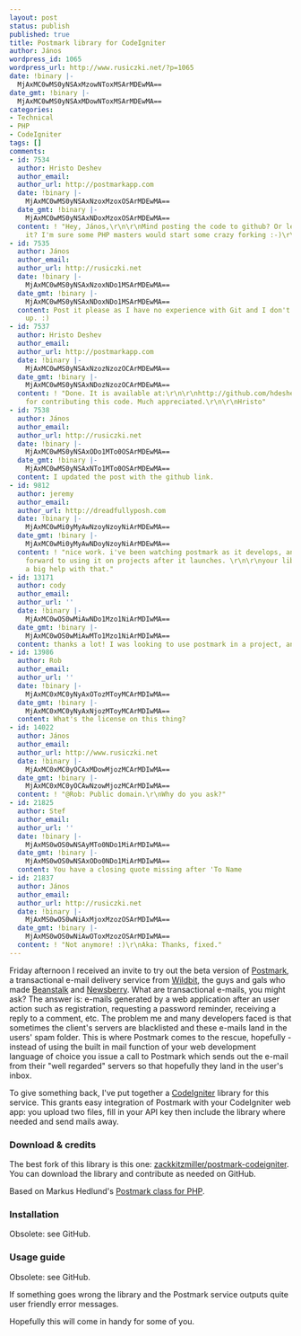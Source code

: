 ```yaml
---
layout: post
status: publish
published: true
title: Postmark library for CodeIgniter
author: János
wordpress_id: 1065
wordpress_url: http://www.rusiczki.net/?p=1065
date: !binary |-
  MjAxMC0wMS0yNSAxMzowNToxMSArMDEwMA==
date_gmt: !binary |-
  MjAxMC0wMS0yNSAxMDowNToxMSArMDEwMA==
categories:
- Technical
- PHP
- CodeIgniter
tags: []
comments:
- id: 7534
  author: Hristo Deshev
  author_email: 
  author_url: http://postmarkapp.com
  date: !binary |-
    MjAxMC0wMS0yNSAxNzoxMzoxOSArMDEwMA==
  date_gmt: !binary |-
    MjAxMC0wMS0yNSAxNDoxMzoxOSArMDEwMA==
  content: ! "Hey, János,\r\n\r\nMind posting the code to github? Or letting me post
    it? I'm sure some PHP masters would start some crazy forking :-)\r\n\r\nHristo"
- id: 7535
  author: János
  author_email: 
  author_url: http://rusiczki.net
  date: !binary |-
    MjAxMC0wMS0yNSAxNzoxNDo1MSArMDEwMA==
  date_gmt: !binary |-
    MjAxMC0wMS0yNSAxNDoxNDo1MSArMDEwMA==
  content: Post it please as I have no experience with Git and I don't want to mess
    up. :)
- id: 7537
  author: Hristo Deshev
  author_email: 
  author_url: http://postmarkapp.com
  date: !binary |-
    MjAxMC0wMS0yNSAxNzozNzozOCArMDEwMA==
  date_gmt: !binary |-
    MjAxMC0wMS0yNSAxNDozNzozOCArMDEwMA==
  content: ! "Done. It is available at:\r\n\r\nhttp://github.com/hdeshev/postmark-codeigniter\r\n\r\nThanks
    for contributing this code. Much appreciated.\r\n\r\nHristo"
- id: 7538
  author: János
  author_email: 
  author_url: http://rusiczki.net
  date: !binary |-
    MjAxMC0wMS0yNSAxODo1MTo0OSArMDEwMA==
  date_gmt: !binary |-
    MjAxMC0wMS0yNSAxNTo1MTo0OSArMDEwMA==
  content: I updated the post with the github link.
- id: 9812
  author: jeremy
  author_email: 
  author_url: http://dreadfullyposh.com
  date: !binary |-
    MjAxMC0wMi0yMyAwNzoyNzoyNiArMDEwMA==
  date_gmt: !binary |-
    MjAxMC0wMi0yMyAwNDoyNzoyNiArMDEwMA==
  content: ! "nice work. i've been watching postmark as it develops, and i'm looking
    forward to using it on projects after it launches. \r\n\r\nyour library will be
    a big help with that."
- id: 13171
  author: cody
  author_email: 
  author_url: ''
  date: !binary |-
    MjAxMC0wOS0wMiAwNDo1Mzo1NiArMDIwMA==
  date_gmt: !binary |-
    MjAxMC0wOS0wMiAwMTo1Mzo1NiArMDIwMA==
  content: thanks a lot! I was looking to use postmark in a project, and this is perfect!
- id: 13986
  author: Rob
  author_email: 
  author_url: ''
  date: !binary |-
    MjAxMC0xMC0yNyAxOTozMToyMCArMDIwMA==
  date_gmt: !binary |-
    MjAxMC0xMC0yNyAxNjozMToyMCArMDIwMA==
  content: What's the license on this thing?
- id: 14022
  author: János
  author_email: 
  author_url: http://www.rusiczki.net
  date: !binary |-
    MjAxMC0xMC0yOCAxMDowMjozMCArMDIwMA==
  date_gmt: !binary |-
    MjAxMC0xMC0yOCAwNzowMjozMCArMDIwMA==
  content: ! "@Rob: Public domain.\r\nWhy do you ask?"
- id: 21825
  author: Stef
  author_email: 
  author_url: ''
  date: !binary |-
    MjAxMS0wOS0wNSAyMTo0NDo1MiArMDIwMA==
  date_gmt: !binary |-
    MjAxMS0wOS0wNSAxODo0NDo1MiArMDIwMA==
  content: You have a closing quote missing after 'To Name
- id: 21837
  author: János
  author_email: 
  author_url: http://rusiczki.net
  date: !binary |-
    MjAxMS0wOS0wNiAxMjoxMzozOSArMDIwMA==
  date_gmt: !binary |-
    MjAxMS0wOS0wNiAwOToxMzozOSArMDIwMA==
  content: ! "Not anymore! :)\r\nAka: Thanks, fixed."
---
```

<p>Friday afternoon I received an invite to try out the beta version of <a href="http://www.postmarkapp.com">Postmark</a>, a transactional e-mail delivery service from <a href="http://wildbit.com/">Wildbit</a>, the guys and gals who made <a href="http://www.beanstalkapp.com">Beanstalk</a> and <a href="http://www.newsberry.com">Newsberry</a>. What are transactional e-mails, you might ask? The answer is: e-mails generated by a web application after an user action such as registration, requesting a password reminder, receiving a reply to a comment, etc. The problem me and many developers faced is that sometimes the client's servers are blacklisted and these e-mails land in the users' spam folder. This is where Postmark comes to the rescue, hopefully - instead of using the built in mail function of your web development language of choice you issue a call to Postmark which sends out the e-mail from their "well regarded" servers so that hopefully they land in the user's inbox.</p>
<p>To give something back, I've put together a <a href="http://codeigniter.com">CodeIgniter</a> library for this service. This grants easy integration of Postmark with your CodeIgniter web app: you upload two files, fill in your API key then include the library where needed and send mails away.</p>
<h3>Download & credits</h3>
<p>The best fork of this library is this one: <a href="https://github.com/zackkitzmiller/postmark-codeigniter">zackkitzmiller/postmark-codeigniter</a>. You can download the library and contribute as needed on GitHub.</p>
<p>Based on Markus Hedlund's <a href="http://github.com/Znarkus/postmark-php/blob/master/Postmark.php">Postmark class for PHP</a>.</p>
<h3>Installation</h3>
<p>Obsolete: see GitHub.</p>
<h3>Usage guide</h3>
<p>Obsolete: see GitHub.</p>
<p>If something goes wrong the library and the Postmark service outputs quite user friendly error messages.</p>
<p>Hopefully this will come in handy for some of you.</p>
